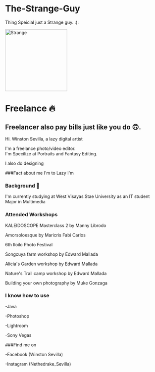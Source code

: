 # The-Strange-Guy
Thing Speicial just a Strange guy. :):


<img src="https://avatars2.githubusercontent.com/u/71320073?s=460&u=f4615a12f02171944a07fcbbf28b4d3bcd9caa32&v=4" alt="Strange" width="200"/>

# Freelance 🔥   
## Freelancer also pay bills just like you do 🙃.
Hi. Winston Sevilla, a lazy digital artist

I'm a freelance photo/video editor.  
I'm Specilize at Portraits and Fantasy Editing.

I also do designing

###Fact about me
I'm to Lazy
I'm 

### Background 🤏 
I'm currently studying at West Visayas Stae University as an IT student Major in Multimedia
### Attended Workshops 

KALEIDOSCOPE Masterclass 2 by Manny Librodo

Amorsoloesque by Maricris Fabi Carlos

6th Iloilo Photo Festival

Songcuya farm workshop by Edward Mallada

Alicia's Garden workshop by Edward Mallada

Nature's Trail camp workshop by Edward Mallada

Building your own photography by Muke Gonzaga


### I know how to use
-Java

-Photoshop

-Lightroom

-Sony Vegas




###Find me on

-Facebook (Winston Sevilla)

-Instagram (Nethedrake_Sevilla)
